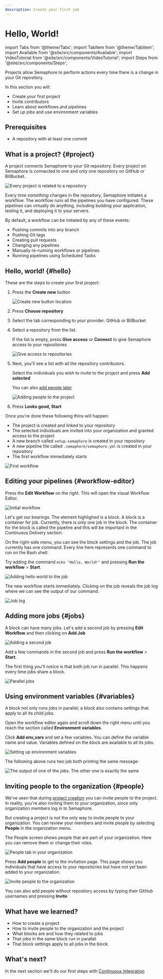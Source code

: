 ```yaml
---
description: Create your first job
---
```


# Hello, World!


import Tabs from '@theme/Tabs';
import TabItem from '@theme/TabItem';
import Available from '@site/src/components/Available';
import VideoTutorial from '@site/src/components/VideoTutorial';
import Steps from '@site/src/components/Steps';

Projects allow Semaphore to perform actions every time there is a change in your Git repository.

In this section you will:

- Create your first project
- Invite contributors 
- Learn about workflows and pipelines
- Set up jobs and use environment variables

## Prerequisites

- A repository with at least one commit

## What is a project? {#project}

A project connects Semaphore to your Git repository. Every project on Semaphore is connected to one and only one repository on GitHub or BitBucket.

![Every project is related to a repository](./img/project-repo.jpg)

Every time *something* changes in the repository, Semaphore initiates a workflow. The workflow runs all the pipelines you have configured. These pipelines can virtually do anything, including building your application, testing it, and deploying it to your servers.

By default, a workflow can be initiated by any of these events:

- Pushing commits into any branch
- Pushing Git tags
- Creating pull requests
- Changing any pipelines
- Manually re-running workflows or pipelines
- Running pipelines using Scheduled Tasks

## Hello, world! {#hello}

These are the steps to create your first project:

<Steps>

1. Press the **Create new** button 

    ![Create new button location](./img/create-new.jpg)

2. Press **Choose repository**
3. Select the tab corresponding to your provider: GitHub or BitBucket
4. Select a repository from the list.

     If the list is empty, press **Give access** or **Connect** to give Semaphore access to your repositories

     ![Give access to repositories](./img/give-access.jpg)

5. Next, you'll see a list with all the repository contributors. 

    Select the individuals you wish to invite to the project and press **Add selected** 

    You can also [add people later](#people)

    ![Adding people to the project](./img/add-people-project.jpg)

6. Press **Looks good, Start**

</Steps>

Once you're done these following thins will happen:

- The project is created and linked to your repository
- The selected individuals are invited into your organization and granted access to the project
- A new branch called `setup-semaphore` is created in your repository
- A new pipeline file called `.semaphore/semaphore.yml` is created in your repository
- The first workflow immediately starts

![First workflow](./img/first-workflow.jpg)

## Editing your pipelines {#workflow-editor}

Press the **Edit Workflow** on the right. This will open the visual Workflow Editor.

![Initial workflow](./img/initial-workflow1.jpg)

Let's get our bearings. The element highlighed is a block. A block is a container for job. Currently, there is only one job in the block. The container for the block is called the pipeline and this will be important in the Continuous Delivery section.

On the right-side menu, you can see the block settings and the job. The job currently has one command. Every line here represents one command to run on the Bash shell.

Try adding the command `echo "Hello, World!"` and pressing **Run the workflow** > **Start**.

![Adding hello world to the job](./img/hello-world-editor1.jpg)

The new workflow starts immediately. Clicking on the job reveals the job log where we can see the output of our command.

![Job log](./img/hello-world-output1.jpg)

## Adding more jobs {#jobs}

A block can have many jobs. Let's add a second job by pressing **Edit Workflow** and then clicking on **Add Job**

![Adding a second job](./img/add-job.jpg)

Add a few commands in the second job and press  **Run the workflow** > **Start**.

The first thing you'll notice is that both job run in parallel. This happens every time jobs share a block.

![Parallel jobs](./img/parallel-jobs.jpg)

## Using environment variables {#variables}

A block not only runs jobs in parallel; a block also contains settings that apply to all its child jobs.

Open the workflow editor again and scroll down the right menu until you reach the section called **Environment variables**.

Click **Add env_vars** and set a few variables. You can define the variable name and value. Variables defined on the block are available to all its jobs.

![Setting up environment variables](./img/environment-variables1.jpg)

The following above runs two job both printing the same message:

![The output of one of the jobs. The other one is exactly the same](./img/env-vars-log.jpg)

## Inviting people to the organization {#people}

We've seen that during [project creation](#project) you can invite people to the project. In reality, you're also inviting them to your organization, since only organization members log in to Semaphore.

But creating a project is not the only way to invite people to your organization. You can review your members and invite people by selecting **People** in the organization menu.

The People screen shows people that are part of your organization. Here you can remove them or change their roles.

![People tab in your organization](./img/people-tab.jpg)

Press **Add people** to get to the invitation page. This page shows you individuals that have access to your repositories but have not yet been added to your organization.

![Invite people to the organization](./img/invite-people.jpg)

You can also add people without repository access by typing their GitHub usernames and pressing **Invite**

## What have we learned?

- How to create a project
- How to invite people to the organization and the project
- What blocks are and how they related to jobs
- That jobs in the same block run in parallel
- That block settings apply to all jobs in the block

## What's next?

In the next section we'll do our first steps with [Continuous Integration](./continuous-integration)
